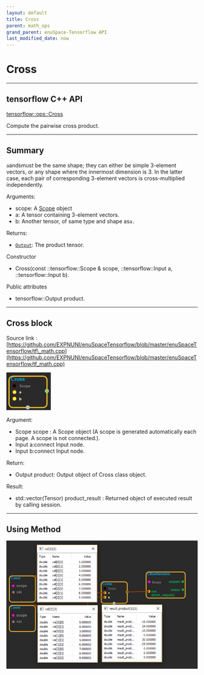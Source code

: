 ```yaml
--- 
layout: default 
title: Cross 
parent: math_ops 
grand_parent: enuSpace-Tensorflow API 
last_modified_date: now 
--- 
```


# Cross

---

## tensorflow C++ API

[tensorflow::ops::Cross](https://www.tensorflow.org/api_docs/cc/class/tensorflow/ops/cross)

Compute the pairwise cross product.

---

## Summary

`a`and`b`must be the same shape; they can either be simple 3-element vectors, or any shape where the innermost dimension is 3. In the latter case, each pair of corresponding 3-element vectors is cross-multiplied independently.

Arguments:

* scope: A [Scope](https://www.tensorflow.org/api_docs/cc/class/tensorflow/scope.html#classtensorflow_1_1_scope) object
* a: A tensor containing 3-element vectors.
* b: Another tensor, of same type and shape as`a.`

Returns:

* [`Output`](https://www.tensorflow.org/api_docs/cc/class/tensorflow/output.html#classtensorflow_1_1_output): The product tensor.

Constructor

* Cross\(const ::tensorflow::Scope & scope, ::tensorflow::Input a, ::tensorflow::Input b\).

Public attributes

* tensorflow::Output product.

---

## Cross block

Source link : [https://github.com/EXPNUNI/enuSpaceTensorflow/blob/master/enuSpaceTensorflow/tf\_math.cpp](https://github.com/EXPNUNI/enuSpaceTensorflow/blob/master/enuSpaceTensorflow/tf_math.cpp)

![](./assets/math_Cross_Symbol.png)

Argument:

* Scope scope : A Scope object \(A scope is generated automatically each page. A scope is not connected.\).
* Input a:connect  Input node.
* Input b:connect  Input node.

Return:

* Output product: Output object of Cross class object.

Result:

* std::vector\(Tensor\) product\_result : Returned object of executed result by calling session.

---

## Using Method

![](./assets/math_Cross_Method.png)

